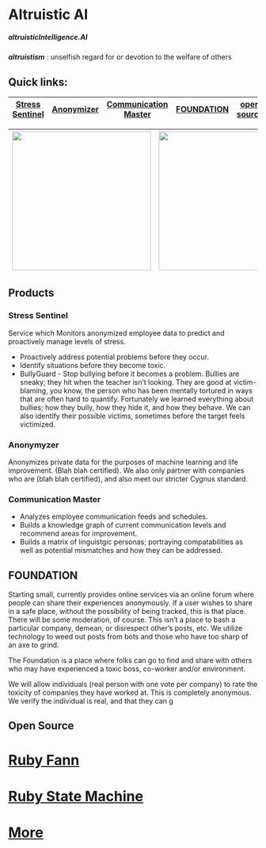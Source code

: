 # Altruistic AI
##### altruisticIntelligence.AI
**_altruistism_** : unselfish regard for or devotion to the welfare of others

## Quick links:
[Stress Sentinel](stress-sentinel) | [Anonymizer](anonymizer) | [Communication Master](communication-master) | [FOUNDATION](foundation) | [open source](open-source)
--- | --- | --- | --- | ---


<img src="https://user-images.githubusercontent.com/6759449/112885631-99842300-9096-11eb-85d7-d0c0272465ae.png" width="280"> | <img src="https://user-images.githubusercontent.com/6759449/112885810-cd5f4880-9096-11eb-80c5-94ca9d515a33.jpeg" width="280"> 
--- | ---



## Products

### Stress Sentinel
Service which Monitors anonymized employee data to predict and proactively manage levels of stress.
* Proactively address potential problems before they occur. 
* Identify situations before they become toxic. 
* BullyGuard - Stop bullying before it becomes a problem. Bullies are sneaky; they hit when the teacher isn’t looking. They are good at victim-blaming, you know, the person who has been mentally tortured in ways that are often hard to quantify. Fortunately we learned everything about bullies; how they bully, how they hide it, and how they behave. We can also identify their possible victims, sometimes before the target feels victimized. 

### Anonymyzer 
Anonymizes private data for the purposes of machine learning and life improvement. (Blah blah certified).  We also only partner with companies who are (blah blah certified), and also meet our stricter Cygnus standard. 

### Communication Master
* Analyzes employee communication feeds and schedules. 
* Builds a knowledge graph of current communication levels and recommend areas for improvement. 
* Builds a matrix of linguistgic personas; portraying compatabilities as well as potential mismatches and how they can be addressed. 

## FOUNDATION
Starting small, currently provides online services via an online forum where people can share their experiences anonymously.   If a user wishes to share in a safe place, without the possibility of being tracked, this is that place. There will be some moderation, of course.  This isn’t a place to bash a particular company, demean, or disrespect other’s posts, etc. We utilize technology to weed out posts from bots and those who have too sharp of an axe to grind. 

The Foundation is a place where folks can go to find and share with others who may have experienced a toxic boss, co-worker and/or environment. 

We will allow individuals (real person with one vote per company) to rate the toxicity of companies they have worked at.  This is completely anonymous. We verify the individual is real, and that they can g

## Open Source 
# [Ruby Fann](https://github.com/tangledpath/ruby-fann)
# [Ruby State Machine](https://github.com/tangledpath/ruby-state-machine)
# [More](https://github.com/tangledpath)


